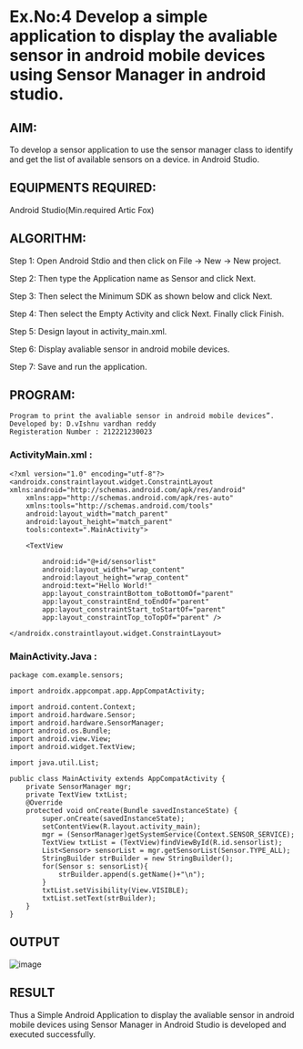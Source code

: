 # Ex.No:4 Develop a simple application to display the avaliable sensor in android mobile devices using Sensor Manager in android studio.


## AIM:

To develop a sensor application to use the sensor manager class to identify and get the list of available sensors on a device. in Android Studio.

## EQUIPMENTS REQUIRED:

Android Studio(Min.required Artic Fox)

## ALGORITHM:

Step 1: Open Android Stdio and then click on File -> New -> New project.

Step 2: Then type the Application name as Sensor and click Next. 

Step 3: Then select the Minimum SDK as shown below and click Next.

Step 4: Then select the Empty Activity and click Next. Finally click Finish.

Step 5: Design layout in activity_main.xml.

Step 6: Display avaliable sensor in android mobile devices.

Step 7: Save and run the application.

## PROGRAM:
```
Program to print the avaliable sensor in android mobile devices”.
Developed by: D.vIshnu vardhan reddy
Registeration Number : 212221230023
```
### ActivityMain.xml :
```
<?xml version="1.0" encoding="utf-8"?>
<androidx.constraintlayout.widget.ConstraintLayout xmlns:android="http://schemas.android.com/apk/res/android"
    xmlns:app="http://schemas.android.com/apk/res-auto"
    xmlns:tools="http://schemas.android.com/tools"
    android:layout_width="match_parent"
    android:layout_height="match_parent"
    tools:context=".MainActivity">

    <TextView

        android:id="@+id/sensorlist"
        android:layout_width="wrap_content"
        android:layout_height="wrap_content"
        android:text="Hello World!"
        app:layout_constraintBottom_toBottomOf="parent"
        app:layout_constraintEnd_toEndOf="parent"
        app:layout_constraintStart_toStartOf="parent"
        app:layout_constraintTop_toTopOf="parent" />

</androidx.constraintlayout.widget.ConstraintLayout>

```
### MainActivity.Java :

```
package com.example.sensors;

import androidx.appcompat.app.AppCompatActivity;

import android.content.Context;
import android.hardware.Sensor;
import android.hardware.SensorManager;
import android.os.Bundle;
import android.view.View;
import android.widget.TextView;

import java.util.List;

public class MainActivity extends AppCompatActivity {
    private SensorManager mgr;
    private TextView txtList;
    @Override
    protected void onCreate(Bundle savedInstanceState) {
        super.onCreate(savedInstanceState);
        setContentView(R.layout.activity_main);
        mgr = (SensorManager)getSystemService(Context.SENSOR_SERVICE);
        TextView txtList = (TextView)findViewById(R.id.sensorlist);
        List<Sensor> sensorList = mgr.getSensorList(Sensor.TYPE_ALL);
        StringBuilder strBuilder = new StringBuilder();
        for(Sensor s: sensorList){
            strBuilder.append(s.getName()+"\n");
        }
        txtList.setVisibility(View.VISIBLE);
        txtList.setText(strBuilder);
    }
}

```
## OUTPUT

![image](https://github.com/vishnudorigundla/Ex-No-04-Advanced-Androif/assets/94175324/88405a5c-6a48-4e87-a717-830ea6a8c6eb)



## RESULT
Thus a Simple Android Application to display the avaliable sensor in android mobile devices using Sensor Manager in Android Studio is developed and executed successfully.
